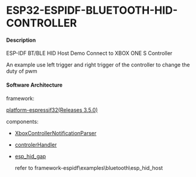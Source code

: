 # ESP32-ESPIDF-BLUETOOTH-HID-CONTROLLER

#### Description
ESP-IDF BT/BLE HID Host Demo Connect to XBOX ONE S Controller

An example use left trigger and right trigger of the controller to change the duty of pwm

#### Software Architecture
framework:

[platform-espressif32(Releases 3.5.0)](https://github.com/platformio/platform-espressif32)

components:

 - [XboxControllerNotificationParser](https://github.com/asukiaaa/arduino-XboxControllerNotificationParser)

 - [controlerHandler](./components/controlerHandler/controlerHandler.cpp)

 - [esp_hid_gap](./components/esp_hid_gap/esp_hid_gap.c)

    refer to framework-espidf\examples\bluetooth\esp_hid_host
